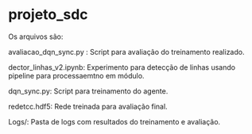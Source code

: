 # projeto_sdc
Os arquivos são:


avaliacao_dqn_sync.py : Script para avaliação do treinamento realizado.

dector_linhas_v2.ipynb: Experimento para detecção de linhas usando pipeline para processaemtno em módulo.

dqn_sync.py: Script para treinamento do agente.

redetcc.hdf5: Rede treinada para avaliação final.

Logs/: Pasta de logs com resultados do treinamento e avaliação.
